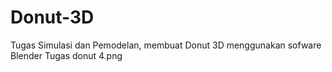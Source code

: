 # Donut-3D
 Tugas Simulasi dan Pemodelan, membuat Donut 3D menggunakan sofware Blender
 Tugas donut 4.png
